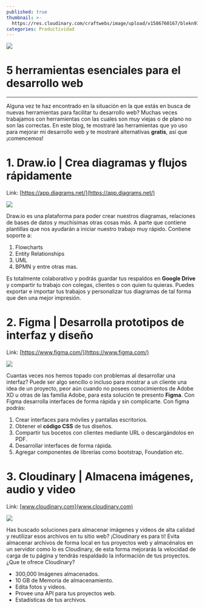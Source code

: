 ```yaml
---
published: true
thumbnail: >-
  https://res.cloudinary.com/craftwebs/image/upload/v1586760167/blekn91890-9-1/blgs-img76/ian-dooley-DJ7bWa-Gwks-unsplash.jpg
categories: Productividad
---
```

![](https://res.cloudinary.com/craftwebs/image/upload/v1586760167/blekn91890-9-1/blgs-img76/ian-dooley-DJ7bWa-Gwks-unsplash.jpg)
# 5 herramientas esenciales para el desarrollo web
----

Alguna vez te haz encontrado en la situación en la que estás en busca de nuevas herramientas para facilitar tu desarrollo web? Muchas veces trabajamos con herramientas con las cuales son muy viejas o de plano no son las correctas. En este blog, te mostraré las herramientas que yo uso para mejorar mi desarrollo web y te mostraré alternativas **gratis**, así que ¡comencemos!


# 1. Draw.io | Crea diagramas y flujos rápidamente
Link: [https://app.diagrams.net/](https://app.diagrams.net/)


![](https://res.cloudinary.com/craftwebs/image/upload/v1586761848/blekn91890-9-1/blgs-img76/featured-draw.io_-770x480.png)

Draw.io es una plataforma para poder crear nuestros diagramas, relaciones de bases de datos y muchísimas otras cosas más. A parte que contiene plantillas que nos ayudarán a iniciar nuestro trabajo muy rápido. Contiene soporte a:

1. Flowcharts
2. Entity Relationships
3. UML
4. BPMN y entre otras mas.


Es totalmente colaborativo y podrás guardar tus respaldos en **Google Drive** y compartir tu trabajo con colegas, clientes o con quien tu quieras. Puedes exportar e importar tus trabajos y personalizar tus diagramas de tal forma que den una mejor impresión.


# 2. Figma | Desarrolla prototipos de interfaz y diseño
Link: [https://www.figma.com/](https://www.figma.com/)

![](https://res.cloudinary.com/craftwebs/image/upload/v1586762978/blekn91890-9-1/blgs-img76/Gumroad_20screen_20Free_20UI_20KIt.png)

Cuantas veces nos hemos topado con problemas al desarrollar una interfaz? Puede ser algo sencillo o incluso para mostrar a un cliente una idea de un proyecto, peor aún cuando no posees conocimientos de Adobe XD u otras de las familia Adobe, para esta solución te presento **Figma**. Con Figma desarrolla interfaces de forma rápida y sin complicarte. Con figma podrás:

1. Crear interfaces  para móviles y pantallas escritorios.
2. Obtener el **código CSS** de tus diseños.
3. Compartir tus bocetos con clientes mediante URL o descargándolos en PDF.
4. Desarrollar interfaces de forma rápida.
5. Agregar componentes de librerías como bootstrap, Foundation etc.


# 3. Cloudinary | Almacena imágenes, audio y video
Link: [www.cloudinary.com](www.cloudinary.com)

![](https://res.cloudinary.com/craftwebs/image/upload/v1586764325/Captura_de_pantalla_2020-04-13_a_la_s_02.40.16_bqyu0h.png)

Has buscado soluciones para almacenar imágenes y videos de alta calidad y reutilizar esos archivos en tu sitio web? ¡Cloudinary es para ti! Evita almacenar archivos de forma local en tus proyectos web y almacénalos en un servidor como lo es Cloudinary, de esta forma mejorarás la velocidad de carga de tu página y tendrás respaldado la información de tus proyectos. ¿Que te ofrece Cloudinary?

- 300,000 Imágenes almacenados.
- 10 GB de Memoria de almacenamiento.
- Edita fotos y videos.
- Provee una API para tus proyectos web.
- Estadísticas de tus archivos.












